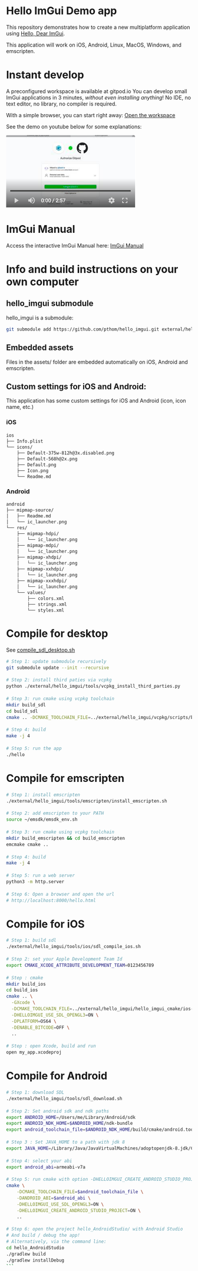 # Hello ImGui Demo app

This repository demonstrates how to create a new multiplatform application using [Hello, Dear ImGui](https://github.com/pthom/hello_imgui). 

This application will work on iOS, Android, Linux, MacOS, Windows, and emscripten.

# Instant develop

A preconfigured workspace is available at gitpod.io 
You can develop small ImGui applications in 3 minutes, *without even installing anything*! 
No IDE, no text editor, no library, no compiler is required.

With a simple browser, you can start right away:
[Open the workspace](https://gitpod.io/#github.com/pthom/hello_imgui_my_app/tree/gitpod)

See the demo on youtube below for some explanations:

[![icon](resources/gitpod_youtube_demo.png)](https://youtu.be/mZXXvptWlaA)

# ImGui Manual

Access the interactive ImGui Manual here: [ImGui Manual](https://traineq.org/imgui_manual/src/imgui_manual.html)


# Info and build instructions on your own computer

## hello_imgui submodule

hello_imgui is a submodule: 
````bash
git submodule add https://github.com/pthom/hello_imgui.git external/hello_imgui
````

## Embedded assets

Files in the assets/ folder are embedded automatically on iOS, Android and emscripten.

## Custom settings for iOS and Android:

This application has some custom settings for iOS and Android (icon, icon name, etc.)

### iOS
````
ios
├── Info.plist
└── icons/
    ├── Default-375w-812h@3x.disabled.png
    ├── Default-568h@2x.png
    ├── Default.png
    ├── Icon.png
    └── Readme.md
````

### Android
````
android
├── mipmap-source/
│   ├── Readme.md
│   └── ic_launcher.png
└── res/
    ├── mipmap-hdpi/
    │   └── ic_launcher.png
    ├── mipmap-mdpi/
    │   └── ic_launcher.png
    ├── mipmap-xhdpi/
    │   └── ic_launcher.png
    ├── mipmap-xxhdpi/
    │   └── ic_launcher.png
    ├── mipmap-xxxhdpi/
    │   └── ic_launcher.png
    └── values/
        ├── colors.xml
        ├── strings.xml
        └── styles.xml
````

# Compile for desktop

See [compile_sdl_desktop.sh](compile_sdl_desktop.sh)

````bash
# Step 1: update submodule recursively
git submodule update --init --recursive

# Step 2: install third paties via vcpkg
python ./external/hello_imgui/tools/vcpkg_install_third_parties.py

# Step 3: run cmake using vcpkg toolchain
mkdir build_sdl 
cd build_sdl
cmake .. -DCMAKE_TOOLCHAIN_FILE=../external/hello_imgui/vcpkg/scripts/buildsystems/vcpkg.cmake -DHELLOIMGUI_USE_SDL_OPENGL3=ON

# Step 4: build
make -j 4

# Step 5: run the app
./hello
````

# Compile for emscripten

````bash
# Step 1: install emscripten
./external/hello_imgui/tools/emscripten/install_emscripten.sh

# Step 2: add emscripten to your PATH
source ~/emsdk/emsdk_env.sh

# Step 3: run cmake using vcpkg toolchain
mkdir build_emscripten && cd build_emscripten
emcmake cmake .. 

# Step 4: build
make -j 4

# Step 5: run a web server
python3 -m http.server

# Step 6: Open a browser and open the url
# http://localhost:8000/hello.html
````


# Compile for iOS

````bash
# Step 1: build sdl
./external/hello_imgui/tools/ios/sdl_compile_ios.sh

# Step 2: set your Apple Development Team Id
export CMAKE_XCODE_ATTRIBUTE_DEVELOPMENT_TEAM=0123456789

# Step : cmake
mkdir build_ios
cd build_ios
cmake .. \
  -GXcode \
  -DCMAKE_TOOLCHAIN_FILE=../external/hello_imgui/hello_imgui_cmake/ios-cmake/ios.toolchain.cmake \
  -DHELLOIMGUI_USE_SDL_OPENGL3=ON \
  -DPLATFORM=OS64 \
  -DENABLE_BITCODE=OFF \
  .. 

# Step : open Xcode, build and run
open my_app.xcodeproj

````

# Compile for Android

````bash
# Step 1: download SDL
./external/hello_imgui/tools/sdl_download.sh

# Step 2: Set android sdk and ndk paths
export ANDROID_HOME=/Users/me/Library/Android/sdk
export ANDROID_NDK_HOME=$ANDROID_HOME/ndk-bundle
export android_toolchain_file=$ANDROID_NDK_HOME/build/cmake/android.toolchain.cmake

# Step 3 : Set JAVA_HOME to a path with jdk 8
export JAVA_HOME=/Library/Java/JavaVirtualMachines/adoptopenjdk-8.jdk/Contents/Home

# Step 4: select your abi
export android_abi=armeabi-v7a

# Step 5: run cmake with option -DHELLOIMGUI_CREATE_ANDROID_STUDIO_PROJECT=ON
cmake \
    -DCMAKE_TOOLCHAIN_FILE=$android_toolchain_file \
    -DANDROID_ABI=$android_abi \
    -DHELLOIMGUI_USE_SDL_OPENGL3=ON \
    -DHELLOIMGUI_CREATE_ANDROID_STUDIO_PROJECT=ON \
    ..

# Step 6: open the project hello_AndroidStudio/ with Android Studio
# And build / debug the app!
# Alternatively, via the command line: 
cd hello_AndroidStudio
./gradlew build
./gradlew installDebug
```
